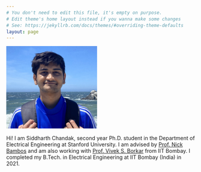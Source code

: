 ```yaml
---
# You don't need to edit this file, it's empty on purpose.
# Edit theme's home layout instead if you wanna make some changes
# See: https://jekyllrb.com/docs/themes/#overriding-theme-defaults
layout: page
---
```



<img src="/2022_SF_Rock_Cropped_3.jpg" alt="Siddharth" style="max-width:242px;max-height:220px">

Hi! I am Siddharth Chandak, second year Ph.D. student in the Department of Electrical Engineering at Stanford University. I am advised by [Prof. Nick Bambos](https://profiles.stanford.edu/nicholas-bambos) and am also working with [Prof. Vivek S. Borkar](https://www.ee.iitb.ac.in/web/people/faculty/home/borkar) from IIT Bombay. I completed my B.Tech. in Electrical Engineering at IIT Bombay (India) in 2021.

